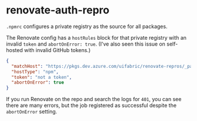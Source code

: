 # renovate-auth-repro

`.npmrc` configures a private registry as the source for all packages.

The Renovate config has a `hostRules` block for that private registry with an invalid `token` and `abortOnError: true`. (I've also seen this issue on self-hosted with invalid GitHub tokens.)

```json
{
  "matchHost": "https://pkgs.dev.azure.com/uifabric/renovate-repros/_packaging/demo-feed/npm/registry/",
  "hostType": "npm",
  "token": "not a token",
  "abortOnError": true
}
```

If you run Renovate on the repo and search the logs for `401`, you can see there are many errors, but the job registered as successful despite the `abortOnError` setting.
